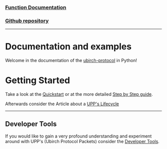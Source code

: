 ### [Function Documentation](http://developer.ubirch.com/function_documentation/ubirch-protocol-python/)

### [Github repository](https://github.com/ubirch/ubirch-protocol-python/tree/ecdsa-betterReadMe)

---

# Documentation and examples
Welcome in the documentation of the [ubirch-protocol](https://github.com/ubirch/ubirch-protocol#readme) in Python!

# Getting Started
Take a look at the [Quickstart](Quickstart.md) or at the more detailed [Step by Step guide](StepByStep.md).

Afterwards consider the Article about a [UPP's Lifecycle](uppLifecycle.md)

---

## Developer Tools
If you would like to gain a very profound understanding and experiment around with UPP's 
(Ubirch Protocol Packets) consider the [Developer Tools](DevTools.md).
